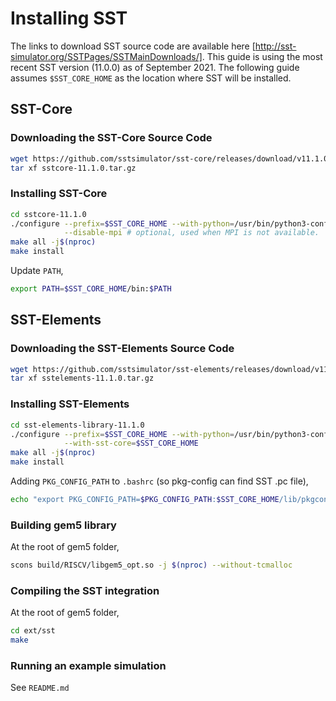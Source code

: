 # Installing SST

The links to download SST source code are available here
[http://sst-simulator.org/SSTPages/SSTMainDownloads/].
This guide is using the most recent SST version (11.0.0) as of September 2021.
The following guide assumes `$SST_CORE_HOME` as the location where SST will be
installed.

## SST-Core

### Downloading the SST-Core Source Code

```sh
wget https://github.com/sstsimulator/sst-core/releases/download/v11.1.0_Final/sstcore-11.1.0.tar.gz
tar xf sstcore-11.1.0.tar.gz
```

### Installing SST-Core

```sh
cd sstcore-11.1.0
./configure --prefix=$SST_CORE_HOME --with-python=/usr/bin/python3-config \
            --disable-mpi # optional, used when MPI is not available.
make all -j$(nproc)
make install
```

Update `PATH`,

```sh
export PATH=$SST_CORE_HOME/bin:$PATH
```

## SST-Elements

### Downloading the SST-Elements Source Code

```sh
wget https://github.com/sstsimulator/sst-elements/releases/download/v11.1.0_Final/sstelements-11.1.0.tar.gz
tar xf sstelements-11.1.0.tar.gz
```

### Installing SST-Elements

```sh
cd sst-elements-library-11.1.0
./configure --prefix=$SST_CORE_HOME --with-python=/usr/bin/python3-config \
            --with-sst-core=$SST_CORE_HOME
make all -j$(nproc)
make install
```

Adding `PKG_CONFIG_PATH` to `.bashrc` (so pkg-config can find SST .pc file),

```sh
echo "export PKG_CONFIG_PATH=$PKG_CONFIG_PATH:$SST_CORE_HOME/lib/pkgconfig/" >> ~/.bashrc
```

### Building gem5 library

At the root of gem5 folder,

```sh
scons build/RISCV/libgem5_opt.so -j $(nproc) --without-tcmalloc
```

### Compiling the SST integration

At the root of gem5 folder,

```sh
cd ext/sst
make
```

### Running an example simulation

See `README.md`
